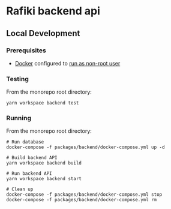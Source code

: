 # Rafiki backend api

## Local Development

### Prerequisites

- [Docker](https://docs.docker.com/engine/install/) configured to [run as non-root user](https://docs.docker.com/engine/install/linux-postinstall/#manage-docker-as-a-non-root-user)

### Testing

From the monorepo root directory:

```shell
yarn workspace backend test
```

### Running

From the monorepo root directory:

```shell
# Run database
docker-compose -f packages/backend/docker-compose.yml up -d

# Build backend API
yarn workspace backend build

# Run backend API
yarn workspace backend start

# Clean up
docker-compose -f packages/backend/docker-compose.yml stop
docker-compose -f packages/backend/docker-compose.yml rm
```
